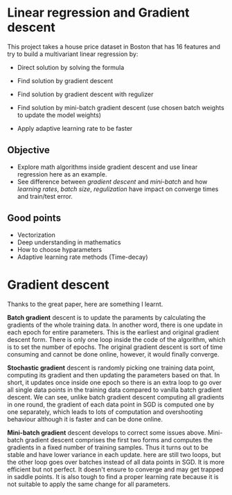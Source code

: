 # Linear regression and Gradient descent

This project takes a house price dataset in Boston that has 16 features and try to build a multivariant linear regression by:

* Direct solution by solving the formula

* Find solution by gradient descent

* Find solution by gradient descent with regulizer
  
* Find solution by mini-batch gradient descent (use chosen batch weights to update the model weights)

* Apply adaptive learning rate to be faster

## Objective

  - Explore math algorithms inside gradient descent and use linear regression here as an example.
  - See difference between *gradient descent* and *mini-batch* and how *learning rates*, *batch size*, *regulization* have impact on converge times and train/test error.

## Good points
  - Vectorization
  - Deep understanding in mathematics
  - How to choose hyparameters
  - Adaptive learning rate methods (Time-decay)

# Gradient descent

Thanks to the great paper, here are something I learnt.

**Batch gradient** descent is to update the paraments by calculating the gradients of the whole training data. In another word, there is one update in each epoch for entire parameters. This is the earliest and original gradient descent form. There is only one loop inside the code of the algorithm, which is to set the number of epochs. The original gradient descent is sort of time consuming and cannot be done online, however, it would finally converge.

**Stochastic gradient** descent is randomly picking one training data point, computing its gradient and then updating the parameters based on that. In short, it updates once inside one epoch so there is an extra loop to go over all single data points in the training data compared to vanilla batch gradient descent. We can see, unlike batch gradient descent computing all gradients in one round, the gradient of each data point in SGD is computed one by one separately, which leads to lots of computation and overshooting behaviour although it is faster and can be done online.

**Mini-batch gradient** descent develops to correct some issues above. Mini-batch gradient descent comprises the first two forms and computes the gradients in a fixed number of training samples. Thus it turns out to be stable and have lower variance in each update.  here are still two loops, but the other loop goes over batches instead of all data points in SGD. It is more efficient but not perfect. It doesn't ensure to converge and may get trapped in saddle points. It is also tough to find a proper learning rate because it is not suitable to apply the same change for all parameters.
